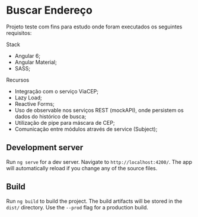 # Buscar Endereço

Projeto teste com fins para estudo onde foram executados os seguintes requisitos:

Stack
- Angular 6;
- Angular Material;
- SASS;

Recursos
- Integração com o serviço ViaCEP;
- Lazy Load;
- Reactive Forms;
- Uso de observable nos serviços REST (mockAPI), onde persistem os dados do histórico de busca;
- Utilização de pipe para máscara de CEP;
- Comunicação entre módulos através de service (Subject);


## Development server

Run `ng serve` for a dev server. Navigate to `http://localhost:4200/`. The app will automatically reload if you change any of the source files.

## Build

Run `ng build` to build the project. The build artifacts will be stored in the `dist/` directory. Use the `--prod` flag for a production build.